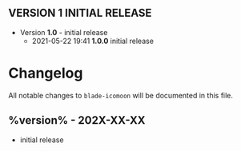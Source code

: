 
## VERSION 1  INITIAL RELEASE

 * Version **1.0** - initial release
   * 2021-05-22 19:41  **1.0.0**  initial release
# Changelog

All notable changes to `blade-icomoon` will be documented in this file.

## %version% - 202X-XX-XX

- initial release